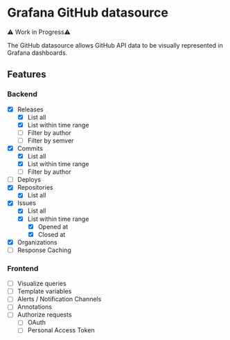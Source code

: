 # Grafana GitHub datasource

⚠️ Work in Progress⚠️

The GitHub datasource allows GitHub API data to be visually represented in Grafana dashboards.

## Features

### Backend
* [x] Releases
  * [x] List all
  * [x] List within time range
  * [ ] Filter by author
  * [ ] Filter by semver
* [x] Commits
  * [x] List all
  * [x] List within time range
  * [ ] Filter by author
* [ ] Deploys
* [x] Repositories
  * [x] List all
* [x] Issues
  * [x] List all
  * [x] List within time range
    * [x] Opened at
    * [x] Closed at
* [x] Organizations
* [ ] Response Caching

### Frontend
* [ ] Visualize queries
* [ ] Template variables
* [ ] Alerts / Notification Channels
* [ ] Annotations
* [ ] Authorize requests
  * [ ] OAuth
  * [ ] Personal Access Token
